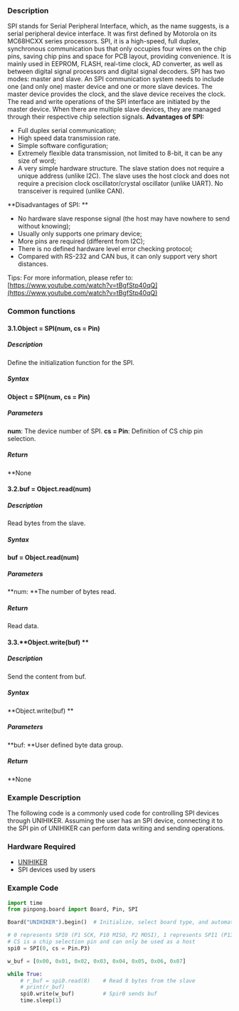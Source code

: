 ### Description
SPI stands for Serial Peripheral Interface, which, as the name suggests, is a serial peripheral device interface. It was first defined by Motorola on its MC68HCXX series processors.
SPI, it is a high-speed, full duplex, synchronous communication bus that only occupies four wires on the chip pins, saving chip pins and space for PCB layout, providing convenience. It is mainly used in EEPROM, FLASH, real-time clock, AD converter, as well as between digital signal processors and digital signal decoders.
SPI has two modes: master and slave. An SPI communication system needs to include one (and only one) master device and one or more slave devices. The master device provides the clock, and the slave device receives the clock. The read and write operations of the SPI interface are initiated by the master device. When there are multiple slave devices, they are managed through their respective chip selection signals.
**Advantages of SPI:**

- Full duplex serial communication;
- High speed data transmission rate.
- Simple software configuration;
- Extremely flexible data transmission, not limited to 8-bit, it can be any size of word;
- A very simple hardware structure. The slave station does not require a unique address (unlike I2C). The slave uses the host clock and does not require a precision clock oscillator/crystal oscillator (unlike UART). No transceiver is required (unlike CAN).

**Disadvantages of SPI: **

- No hardware slave response signal (the host may have nowhere to send without knowing);
- Usually only supports one primary device;
- More pins are required (different from I2C);
- There is no defined hardware level error checking protocol;
- Compared with RS-232 and CAN bus, it can only support very short distances.

Tips: For more information, please refer to: [https://www.youtube.com/watch?v=tBgfStp40qQ](https://www.youtube.com/watch?v=tBgfStp40qQ)
### Common functions
#### 3.1.**Object = SPI(num, cs = Pin)**
##### Description
Define the initialization function for the SPI.
##### Syntax
**Object = SPI(num, cs = Pin)**
##### Parameters
**num**: The device number of SPI.
**cs = Pin**: Definition of CS chip pin selection.
##### Return
**None
#### 3.2.**buf = Object.read(num)**
##### Description
Read bytes from the slave.
##### Syntax
**buf = Object.read(num)**
##### Parameters
**num: **The number of bytes read.
##### Return
Read data.
#### 3.3.**Object.write(buf) **
##### Description
Send the content from buf.
##### Syntax
**Object.write(buf) **
##### Parameters
**buf: **User defined byte data group.
##### Return
**None
### Example Description
The following code is a commonly used code for controlling SPI devices through UNIHIKER. Assuming the user has an SPI device, connecting it to the SPI pin of UNIHIKER can perform data writing and sending operations.
### Hardware Required

- [UNIHIKER](https://www.dfrobot.com/product-2691.html)
- SPI devices used by users
### Example Code
```python
import time
from pinpong.board import Board, Pin, SPI

Board("UNIHIKER").begin()  # Initialize, select board type, and automatically recognize without inputting board type

# 0 represents SPI0 (P1 SCK, P10 MISO, P2 MOSI), 1 represents SPI1 (P13 SCK, P14 MISO, P15 MOSI)
# CS is a chip selection pin and can only be used as a host
spi0 = SPI(0, cs = Pin.P3)

w_buf = [0x00, 0x01, 0x02, 0x03, 0x04, 0x05, 0x06, 0x07]

while True:
    # r_buf = spi0.read(8)    # Read 8 bytes from the slave
    # print(r_buf)
    spi0.write(w_buf)         # Spir0 sends buf
    time.sleep(1)
```
